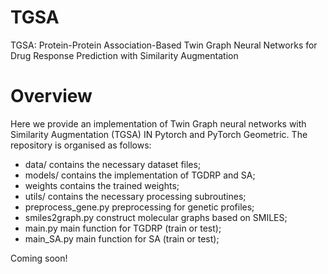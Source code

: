 # TGSA
TGSA: Protein-Protein Association-Based Twin Graph Neural Networks for Drug Response Prediction with Similarity Augmentation

# Overview
Here we provide an implementation of Twin Graph neural networks with Similarity Augmentation (TGSA) IN Pytorch and PyTorch Geometric. The repository is organised as follows:

- data/ contains the necessary dataset files;
- models/ contains the implementation of TGDRP and SA;
- weights contains the trained weights;
- utils/ contains the necessary processing subroutines;
- preprocess_gene.py preprocessing for genetic profiles;
- smiles2graph.py construct molecular graphs based on SMILES;
- main.py main function for TGDRP (train or test);
- main_SA.py main function for SA (train or test);

Coming soon!
